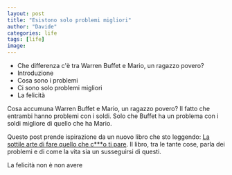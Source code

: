```yaml
---
layout: post
title: "Esistono solo problemi migliori"
author: "Davide"
categories: life
tags: [life]
image: 
---
```


- Che differenza c'è tra Warren Buffet e Mario, un ragazzo povero?
- Introduzione
- Cosa sono i problemi
- Ci sono solo problemi migliori
- La felicità

Cosa accumuna Warren Buffet e Mario, un ragazzo povero? Il fatto che entrambi hanno problemi con i soldi. Solo che Buffet ha un problema con i soldi migliore di quello che ha Mario.

Questo post prende ispirazione da un nuovo libro che sto leggendo: [La sottile arte di fare quello che c***o ti pare](https://amzn.to/2WP6u9t). Il libro, tra le tante cose, parla dei problemi e di come la vita sia un susseguirsi di questi. 

La felicità non è non avere 
